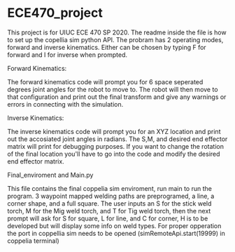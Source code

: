 # ECE470_project

This project is for UIUC ECE 470 SP 2020. The readme inside the file is how to set up the copellia sim python API. The probram has 2 operating modes, forward and inverse kinematics. Either can be chosen by typing F for forward and I for inverse when prompted.

Forward Kinematics:

The forward kinematics code will prompt you for 6 space seperated degrees joint angles for the robot to move to. The robot will then move to that configuration and print out the final transform and give any warnings or errors in connecting with the simulation.

Inverse Kinematics:

The inverse kinematics code will prompt you for an XYZ location and print out the accosiated joint angles in radians. The S,M, and desired end effector matrix will print for debugging purposes. If you want to change the rotation of the final location you'll have to go into the code and modify the desired end effector matrix.

Final_enviroment and Main.py

This file contains the final coppelia sim enviroment, run main to run the program. 3 waypoint mapped welding paths are preprogramed, a line, a corner shape, and a full square. The user inputs an S for the stick weld torch, M for the Mig weld torch, and T for Tig weld torch, then the next prompt will ask for S for square, L for line, and C for corner, H is to be developed but will display some info on weld types. For proper opperation the port in coppellia sim needs to be opened (simRemoteApi.start(19999) in coppelia terminal)
